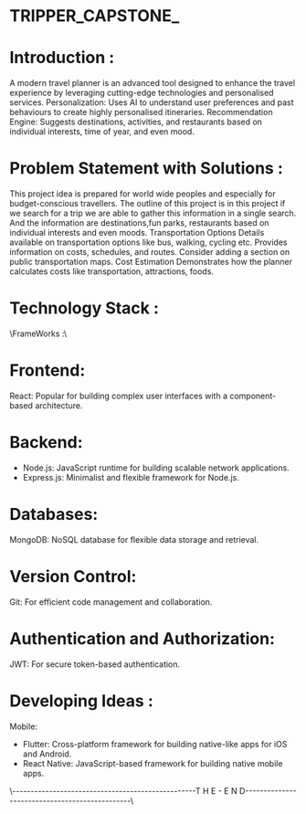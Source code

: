 ﻿# TRIPPER_CAPSTONE_

  <!-- Title: Intelligent Travel Planner: A Budget-Friendly City Tour. -->

# Introduction :

A modern travel planner is an advanced tool designed to enhance the travel experience by leveraging cutting-edge technologies and personalised services. 
Personalization: Uses AI to understand user preferences and past behaviours to create highly personalised itineraries.
Recommendation Engine: Suggests destinations, activities, and restaurants based on individual interests, time of year, and even mood.

# Problem Statement with Solutions :

This project idea is prepared for world wide peoples and especially for budget-conscious travellers.
The outline of this project is in this project if we search for a trip we are able to gather this information in a single search.
And the information are destinations,fun parks, restaurants based on individual interests and even moods.
Transportation Options
Details available on transportation options like bus, walking, cycling etc.
Provides information on costs, schedules, and routes.
Consider adding a section on public transportation maps.
Cost Estimation
Demonstrates how the planner calculates costs like transportation, attractions, foods.

<!-- An example of a sample budget for a 5-day trip.

Sample Budget Breakdown for a 5-Day Trip to Tokyo, Japan
Total Budget: $1500
Accommodation:
Hotel: 5 nights at $100 per night
Total: $500
Food:
Breakfast: $10 per day x 5 days = $50
Lunch: $15 per day x 5 days = $75
Dinner: $25 per day x 5 days = $125
Snacks and Drinks: $10 per day x 5 days = $50
Total: $300
Transportation:
Public Transportation: $10 per day x 5 days = $50
Airport Transfer: $30 each way = $60
Total: $110
Activities:
City Tour: $50
Museum Entry: $20
Theme Park: $80
Cultural Experience: $30
Other Attractions: $50
Total: $230
Miscellaneous:
Shopping/Souvenirs: $100
Tips: $20
Emergency Funds: $40
Total: $160
Contingency (10% of total budget):
Total: $150
You can save cost using this planner and you can save your time.
User Interface (UI) Design :
The user can feel friendly design and navigation.
Key features will be created on each update. -->

# Technology Stack :

\\FrameWorks :\\ 

# Frontend:
React: Popular for building complex user interfaces with a component-based architecture.
#  Backend:
* Node.js: JavaScript runtime for building scalable network applications.
* Express.js: Minimalist and flexible framework for Node.js.

#  Databases:
MongoDB: NoSQL database for flexible data storage and retrieval.
# Version Control:
Git: For efficient code management and collaboration.

# Authentication and Authorization:
JWT: For secure token-based authentication.

# Developing Ideas : 
Mobile:
 * Flutter: Cross-platform framework for building native-like apps for iOS and Android.
 * React Native: JavaScript-based framework for building native mobile apps.

\\--------------------------------------------------T H E - E N D-----------------------------------------------\\
